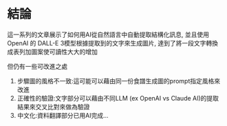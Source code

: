 # 結論

這一系列的文章展示了如何用AI從自然語言中自動提取結構化訊息,
並且使用OpenAI 的 DALL-E 3模型根據提取到的文字來生成圖片,
達到了將一段文字轉換成表列加圖案使可讀性大大的增加

但仍有一些可改進之處

1. 步驟圖的風格不一致:這可能可以藉由同一份食譜生成圖的prompt指定風格來改進
2. 正確性的驗證:文字部分可以藉由不同LLM (ex OpenAI vs Claude AI)的提取結果來交叉比對來做為驗證
3. 中文化:資料翻譯部分已用AI完成...
